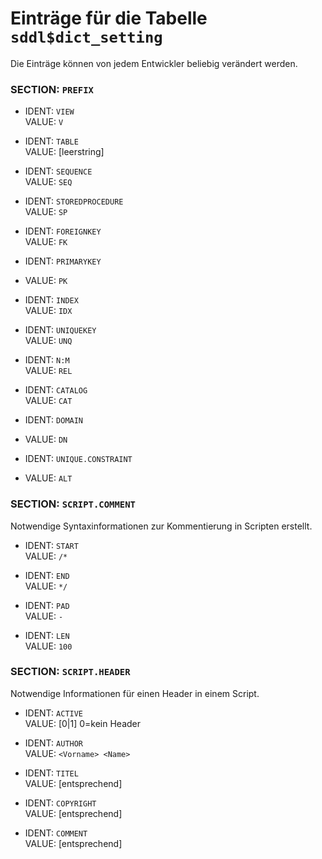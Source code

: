 Einträge für die Tabelle `sddl$dict_setting`
============================================

Die Einträge können von jedem Entwickler beliebig verändert werden.

### SECTION: `PREFIX`

* IDENT: `VIEW`              
  VALUE: `V`

* IDENT: `TABLE`              
  VALUE: [leerstring]

* IDENT: `SEQUENCE`              
  VALUE: `SEQ`

* IDENT: `STOREDPROCEDURE`              
  VALUE: `SP` 

* IDENT: `FOREIGNKEY`              
  VALUE: `FK`
  
* IDENT: `PRIMARYKEY`
* VALUE: `PK`  

* IDENT: `INDEX`              
  VALUE: `IDX`

* IDENT: `UNIQUEKEY`              
  VALUE: `UNQ`

* IDENT: `N:M`              
  VALUE: `REL`

* IDENT: `CATALOG`              
  VALUE: `CAT`
  
* IDENT: `DOMAIN`
* VALUE: `DN`  
 
* IDENT: `UNIQUE.CONSTRAINT`
* VALUE: `ALT`
  
### SECTION: `SCRIPT.COMMENT`
Notwendige Syntaxinformationen zur Kommentierung in Scripten erstellt.

* IDENT: `START`              
  VALUE: `/*`

* IDENT: `END`              
  VALUE: `*/`

* IDENT: `PAD`              
  VALUE: `-`

* IDENT: `LEN`              
  VALUE: `100`
  
### SECTION: `SCRIPT.HEADER`
Notwendige Informationen für einen Header in einem Script.

* IDENT: `ACTIVE`              
  VALUE: [0|1] 0=kein Header  

* IDENT: `AUTHOR`              
  VALUE: `<Vorname> <Name>`

* IDENT: `TITEL`              
  VALUE: [entsprechend]

* IDENT: `COPYRIGHT`              
  VALUE: [entsprechend]   
  
* IDENT: `COMMENT`              
  VALUE: [entsprechend]   
  
      